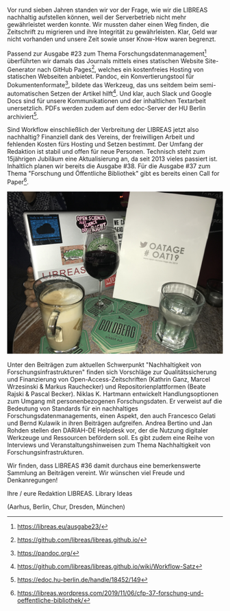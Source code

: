 Vor rund sieben Jahren standen wir vor der Frage, wie wir die LIBREAS nachhaltig aufstellen können, weil der Serverbetrieb nicht mehr gewährleistet werden konnte. Wir mussten daher einen Weg finden, die Zeitschrift zu migrieren und ihre Integrität zu gewährleisten. Klar, Geld war nicht vorhanden und unsere Zeit sowie unser Know-How waren begrenzt. 

Passend zur Ausgabe #23 zum Thema Forschungsdatenmanagement[^1] überführten wir damals das Journals mittels eines statischen Website Site-Generator nach GitHub Pages[^2], welches ein kostenfreies Hosting von statischen Webseiten anbietet. Pandoc, ein Konvertierungstool für Dokumentenformate[^3], bildete das Werkzeug, das uns seitdem beim semi-automatischen Setzen der Artikel hilft[^4]. Und klar, auch Slack und Google Docs sind für unsere Kommunikationen und der inhaltlichen Textarbeit unersetzlich. PDFs werden zudem auf dem edoc-Server der HU Berlin archiviert[^5].

Sind Workflow einschließlich der Verbreitung der LIBREAS jetzt also nachhaltig? Finanziell dank des Vereins, der freiwilligen Arbeit und fehlenden Kosten fürs Hosting und Setzen bestimmt. Der Umfang der Redaktion ist stabil und offen für neue Personen. Technisch steht zum 15jährigen Jubiläum eine Aktualisierung an, da seit 2013 vieles passiert ist. Inhaltlich planen wir bereits die Ausgabe #38. Für die Ausgabe #37 zum Thema "Forschung und Öffentliche Bibliothek" gibt es bereits einen Call for Paper[^6].

![Redaktionsorte XV. Hannover, Oktober 2019](abb.jpg)

Unter den Beiträgen zum aktuellen Schwerpunkt "Nachhaltigkeit von Forschungsinfrastrukturen" finden sich Vorschläge zur Qualitätssicherung und Finanzierung von Open-Access-Zeitschriften (Kathrin Ganz, Marcel Wrzesinski & Markus Rauchecker) und Repositorienplattformen (Beate Rajski & Pascal Becker). Niklas K. Hartmann entwickelt Handlungsoptionen zum Umgang mit personenbezogenen Forschungsdaten. Er verweist auf die Bedeutung von Standards für ein nachhaltiges  Forschungsdatenmanagements, einen Aspekt, den auch Francesco Gelati und Bernd Kulawik in ihren Beiträgen aufgreifen. Andrea Bertino und Jan Rohden stellen den DARIAH-DE Helpdesk vor, der die Nutzung digitaler Werkzeuge und Ressourcen befördern soll. Es gibt zudem eine Reihe von Interviews und Veranstaltungshinweisen zum Thema Nachhaltigkeit von Forschungsinfrastrukturen.

Wir finden, dass LIBREAS #36 damit durchaus eine bemerkenswerte Sammlung an Beiträgen vereint. Wir wünschen viel Freude und Denkanregungen!

Ihre / eure Redaktion LIBREAS. Library Ideas

(Aarhus, Berlin, Chur, Dresden, München)

[^1]: <https://libreas.eu/ausgabe23/>

[^2]: <https://github.com/libreas/libreas.github.io/>

[^3]: <https://pandoc.org/>

[^4]: <https://github.com/libreas/libreas.github.io/wiki/Workflow-Satz>

[^5]: <https://edoc.hu-berlin.de/handle/18452/149>

[^6]: <https://libreas.wordpress.com/2019/11/06/cfp-37-forschung-und-oeffentliche-bibliothek/>
